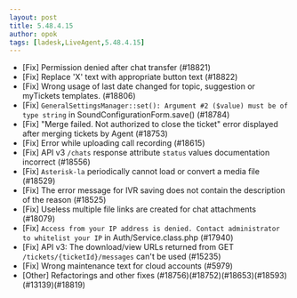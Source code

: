 ```yaml
---
layout: post
title: 5.48.4.15
author: opok
tags: [ladesk,LiveAgent,5.48.4.15]
---
```


- [Fix] Permission denied after chat transfer (#18821)
- [Fix] Replace 'X' text with appropriate button text (#18822)
- [Fix] Wrong usage of last date changed for topic, suggestion or myTickets templates. (#18806)
- [Fix] `GeneralSettingsManager::set(): Argument #2 ($value) must be of type string` in SoundConfigurationForm.save() (#18784)
- [Fix] "Merge failed. Not authorized to close the ticket" error displayed after merging tickets by Agent (#18753)
- [Fix] Error while uploading call recording (#18615)
- [Fix] API v3 `/chats` response attribute `status` values documentation incorrect (#18556)
- [Fix] `Asterisk-la` periodically cannot load or convert a media file (#18529)
- [Fix] The error message for IVR saving does not contain the description of the reason (#18525)
- [Fix] Useless multiple file links are created for chat attachments (#18079)
- [Fix] `Access from your IP address is denied. Contact administrator to whitelist your IP` in Auth/Service.class.php (#17940)
- [Fix] API v3: The download/view URLs returned from GET `/tickets/{ticketId}/messages` can't be used (#15235)
- [Fix] Wrong maintenance text for cloud accounts (#5979)
- [Other] Refactorings and other fixes (#18756)(#18752)(#18653)(#18593)(#13139)(#18819)

